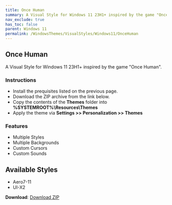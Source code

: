 ```yaml
---
title: Once Human
summary: A Visual Style for Windows 11 23H1+ inspired by the game "Once Human".
nav_exclude: true
has_toc: false
parent: Windows 11
permalink: /WindowsThemes/VisualStyles/Windows11/OnceHuman
---
```


## Once Human
A Visual Style for Windows 11 23H1+ inspired by the game "Once Human".

<!-- <img align="center" src="" alt="Preview" /> -->

### Instructions

- Install the prequisites listed on the previous page.
- Download the ZIP archive from the link below.
- Copy the contents of the **Themes** folder into **%SYSTEMROOT%\Resources\Themes**
- Apply the theme via **Settings >> Personalization >> Themes**

### Features

- Multiple Styles
- Multiple Backgrounds
- Custom Cursors
- Custom Sounds

## Available Styles

- Aero7-11
- UI-X2

**Download**: [Download ZIP](https://gitlab.com/the-back-room/visual-styles/windows-11/sfw/once-human/-/archive/main/once-human-main.zip)